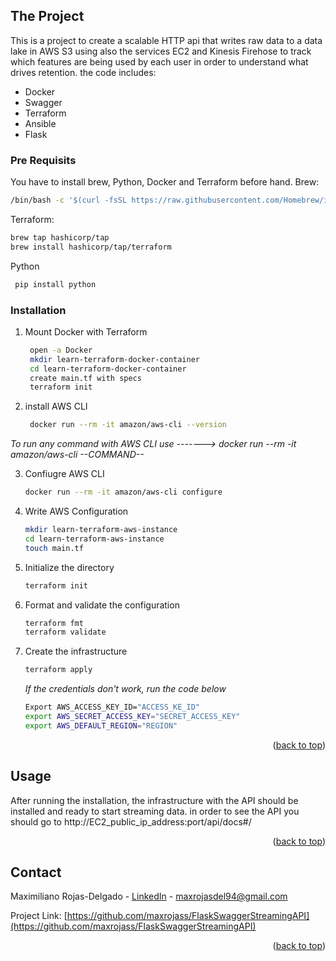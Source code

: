 <!-- GETTING STARTED -->
## The Project

This is a project to create a scalable HTTP api that writes raw data to
a data lake in AWS S3 using also the services EC2 and Kinesis Firehose to track which features are being used by each
user in order to understand what drives retention. the code includes:
- Docker
- Swagger
- Terraform
- Ansible
- Flask

### Pre Requisits

You have to install brew, Python, Docker and Terraform before hand.
Brew:
   ```sh
   /bin/bash -c '$(curl -fsSL https://raw.githubusercontent.com/Homebrew/install/HEAD/install.sh)' -y

   ```
Terraform:
   ```sh
   brew tap hashicorp/tap
   brew install hashicorp/tap/terraform
   ```
Python
   ```sh
    pip install python
   ```
### Installation
1. Mount Docker with Terraform
   ```sh
    open -a Docker
    mkdir learn-terraform-docker-container
    cd learn-terraform-docker-container
    create main.tf with specs
    terraform init
   ```
2. install AWS CLI
   ```sh
    docker run --rm -it amazon/aws-cli --version
   ```
_To run any command with AWS CLI use -------> docker run --rm -it amazon/aws-cli --COMMAND--_

3. Confiugre AWS CLI
    ```sh
    docker run --rm -it amazon/aws-cli configure  
    ```
4. Write AWS Configuration
    ```sh
    mkdir learn-terraform-aws-instance
    cd learn-terraform-aws-instance
    touch main.tf
    ```
5. Initialize the directory
    ```sh
    terraform init
    ```
6. Format and validate the configuration
    ```sh
    terraform fmt
    terraform validate
    ```
7. Create the infrastructure
    ```sh
    terraform apply
    ```
    _If the credentials don't work, run the code below_
    ```sh
    Export AWS_ACCESS_KEY_ID="ACCESS_KE_ID"
    export AWS_SECRET_ACCESS_KEY="SECRET_ACCESS_KEY" 
    export AWS_DEFAULT_REGION="REGION"
    ```

<p align="right">(<a href="#top">back to top</a>)</p>



<!-- USAGE EXAMPLES -->
## Usage

After running the installation, the infrastructure with the API should be installed and ready to start streaming data. in order to see the API you should go to http://EC2_public_ip_address:port/api/docs#/ 


<p align="right">(<a href="#top">back to top</a>)</p>

<!-- CONTACT -->
## Contact

Maximiliano Rojas-Delgado - [LinkedIn](https://www.linkedin.com/in/maximiliano-rojas-delgado/) - maxrojasdel94@gmail.com

Project Link: [https://github.com/maxrojass/FlaskSwaggerStreamingAPI](https://github.com/maxrojass/FlaskSwaggerStreamingAPI)

<p align="right">(<a href="#top">back to top</a>)</p>

